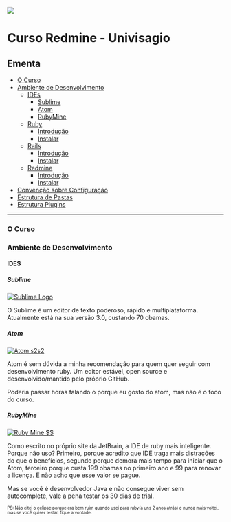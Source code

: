 ![](https://raw.githubusercontent.com/visagio/curso-redmine-univisagio/master/imagens/univisagio.png)
# Curso Redmine - Univisagio

## Ementa
* [O Curso](#o-curso)
* [Ambiente de Desenvolvimento](#ambiente-de-desenvolvimento)
  * [IDEs](#ides)
    * [Sublime](#sublime)
    * [Atom](#atom)
    * [RubyMine](#rubymine)
  * [Ruby](#ruby)
    * [Introdução](#ruby-introducao)
    * [Instalar](#ruby-instalar)
  * [Rails](#rails)
    * [Introdução](#rails-introducao)
    * [Instalar](#rails-instalar)
  * [Redmine](#redmine)
    * [Introdução](#redmine-introducao)
    * [Instalar](#redmine-instalar)
* [Convenção sobre Configuração](#convencao-sobre-configuracao)
* [Estrutura de Pastas](#estrutura-de-pastas)
* [Estrutura Plugins](#estrutura-plugins)

---

### O Curso
### Ambiente de Desenvolvimento
#### IDES
##### Sublime
[![Sublime Logo](https://raw.githubusercontent.com/visagio/curso-redmine-univisagio/master/imagens/sublime-logo.png)
](http://www.sublimetext.com/)

O Sublime é um editor de texto poderoso, rápido e multiplataforma. Atualmente está na sua versão 3.0, custando 70 obamas.
##### Atom
[![Atom s2s2](https://cloud.githubusercontent.com/assets/72919/2874231/3af1db48-d3dd-11e3-98dc-6066f8bc766f.png)
](https://atom.io/)

Atom é sem dúvida a minha recomendação para quem quer seguir com desenvolvimento ruby. Um editor estável, open source e desenvolvido/mantido pelo próprio GitHub.

Poderia passar horas falando o porque eu gosto do atom, mas não é o foco do curso.
##### RubyMine
[![Ruby Mine $$](https://confluence.jetbrains.com/download/attachments/20238/RM_logo.gif?version=1&modificationDate=1373554086000)](https://www.jetbrains.com/ruby/)

Como escrito no próprio site da JetBrain, a IDE de ruby mais inteligente. Porque não uso? Primeiro, porque acredito que IDE traga mais distrações do que o benefícios, segundo porque demora mais tempo para iniciar que o Atom, terceiro porque custa 199 obamas no primeiro ano e 99 para renovar a licença. E não acho que esse valor se pague.

Mas se você é desenvolvedor Java e não consegue viver sem autocomplete, vale a pena testar os 30 dias de trial.

<sub><sup>PS: Não citei o eclipse porque era bem ruim quando usei para ruby(a uns 2 anos atrás) e nunca mais voltei, mas se você quiser testar, fique a vontade.</sup></sub>
